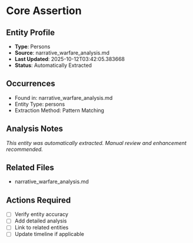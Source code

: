 # Core Assertion

## Entity Profile
- **Type**: Persons
- **Source**: narrative_warfare_analysis.md
- **Last Updated**: 2025-10-12T03:42:05.383668
- **Status**: Automatically Extracted

## Occurrences
- Found in: narrative_warfare_analysis.md
- Entity Type: persons
- Extraction Method: Pattern Matching

## Analysis Notes
*This entity was automatically extracted. Manual review and enhancement recommended.*

## Related Files
- narrative_warfare_analysis.md

## Actions Required
- [ ] Verify entity accuracy
- [ ] Add detailed analysis
- [ ] Link to related entities
- [ ] Update timeline if applicable
